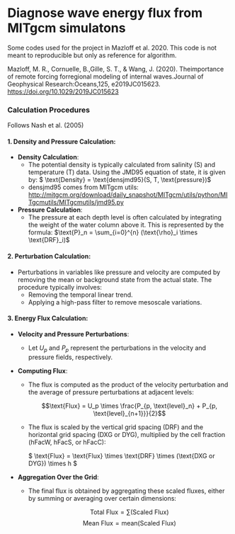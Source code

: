 # Diagnose wave energy flux from MITgcm simulatons

Some codes used for the project in Mazloff et al. 2020. This code is not meant to reproducible but only as reference for algorithm.  

Mazloff, M. R., Cornuelle, B.,Gille, S. T., & Wang, J. (2020). Theimportance of remote forcing forregional modeling of internal waves.Journal of Geophysical Research:Oceans,125, e2019JC015623. https://doi.org/10.1029/2019JC015623

### Calculation Procedures
Follows Nash et al. (2005)

#### 1. Density and Pressure Calculation:

- **Density Calculation**: 
  - The potential density is typically calculated from salinity (S) and temperature (T) data. Using the JMD95 equation of state, it is given by: $ \text{Density} = \text{densjmd95}(S, T, \text{pressure})$
  - densjmd95 comes from MITgcm utils: http://mitgcm.org/download/daily_snapshot/MITgcm/utils/python/MITgcmutils/MITgcmutils/jmd95.py
- **Pressure Calculation**: 
  - The pressure at each depth level is often calculated by integrating the weight of the water column above it. This is represented by the formula: $\text{P}_n = \sum_{i=0}^{n} (\text{\rho}_i \times \text{DRF}_i)$

#### 2. Perturbation Calculation:
- Perturbations in variables like pressure and velocity are computed by removing the mean or background state from the actual state. The procedure typically involves:
  - Removing the temporal linear trend.
  - Applying a high-pass filter to remove mesoscale variations.

#### 3. Energy Flux Calculation:
- **Velocity and Pressure Perturbations**:
  - Let $U_p$ and $P_p$ represent the perturbations in the velocity and pressure fields, respectively.
- **Computing Flux**:
  - The flux is computed as the product of the velocity perturbation and the average of pressure perturbations at adjacent levels:

    $$\text{Flux} = U_p \times \frac{P_{p, \text{level}_n} + P_{p, \text{level}_{n+1}}}{2}$$

  - The flux is scaled by the vertical grid spacing (DRF) and the horizontal grid spacing (DXG or DYG), multiplied by the cell fraction (hFacW, hFacS, or hFacC):

    $ \text{Flux} = \text{Flux} \times \text{DRF} \times (\text{DXG or DYG}) \times h $

- **Aggregation Over the Grid**:
  - The final flux is obtained by aggregating these scaled fluxes, either by summing or averaging over certain dimensions:

    $$ \text{Total Flux} = \sum (\text{Scaled Flux}) $$
    $$ \text{Mean Flux} = \text{mean}(\text{Scaled Flux}) $$

